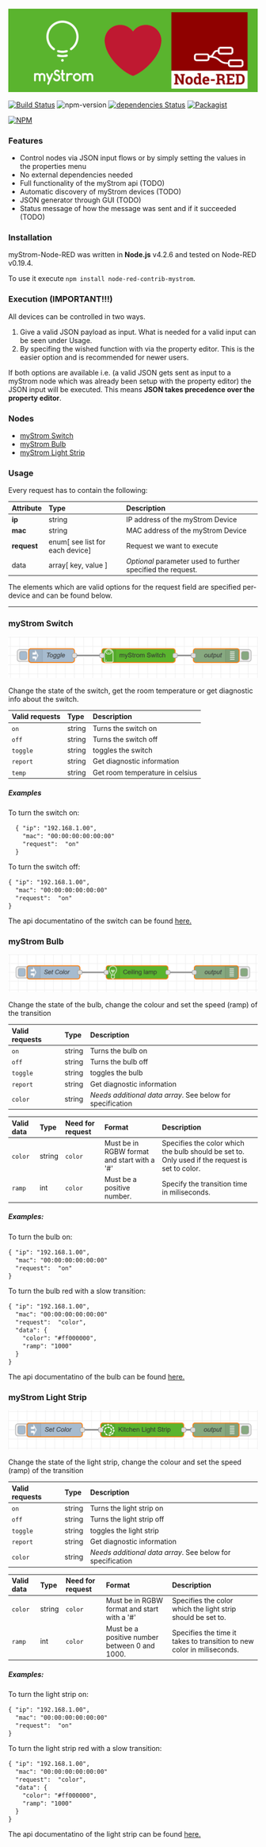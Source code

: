 ![logo](misc/logo.jpg)

[![Build Status](https://travis-ci.org/myStrom/node-red-contrib-mystrom.svg?branch=master)](https://travis-ci.org/myStrom/node-red-contrib-mystrom) ![npm-version](https://badge.fury.io/js/node-red-contrib-mystrom.svg) [![dependencies Status](https://david-dm.org/myStrom/node-red-contrib-mystrom/status.svg)](https://david-dm.org/myStrom/node-red-contrib-mystrom) [![Packagist](https://img.shields.io/packagist/l/doctrine/orm.svg)](https://github.com/myStrom/node-red-contrib-mystrom/blob/master/LICENSE)


[![NPM](https://nodei.co/npm/node-red-contrib-mystrom.png?compact=true)](https://nodei.co/npm/node-red-contrib-mystrom/)
### Features
- Control nodes via JSON input flows or by simply setting the values in the properties menu
- No external dependencies needed
- Full functionality of the myStrom api (TODO)
- Automatic discovery of myStrom devices (TODO)
- JSON generator through GUI (TODO)
- Status message of how the message was sent and if it succeeded (TODO)


### Installation
myStrom-Node-RED was written in **Node.js** v4.2.6 and tested on Node-RED v0.19.4.

To use it execute `npm install node-red-contrib-mystrom`.

### Execution (IMPORTANT!!!)
All devices can be controlled in two ways.

  1. Give a valid JSON payload as input. What is needed for a valid input can be seen under Usage.
  2. By specifing the wished function with via the property editor. This is the easier option and is recommended for newer users.

If both options are available i.e. (a valid JSON gets sent as input to a myStrom node which was already been setup with the property editor) the JSON input will be executed. This means **JSON takes precedence over the property editor**.

### Nodes

- [myStrom Switch](#mystrom-switch)
- [myStrom Bulb](#mystrom-bulb)
- [myStrom Light Strip](#mystrom-light-strip)



### Usage
Every request has to contain the following:


| Attribute | Type     | Description |
| :------------- | :------------- |:------------- |
| **ip**      | string       | IP address of the myStrom Device      |
| **mac**      | string       | MAC address of the myStrom Device      |
| **request**  |  enum[ see list for each device] | Request we want to execute  |
| data   | array[ key, value ]  | *Optional* parameter used to further specified the request. |

The elements which are valid options for the request field are specified per-device and can be found below.

---

### myStrom Switch

![](misc/preview-switch.png)

Change the state of the switch, get the room temperature or get diagnostic info about the switch.

| Valid requests | Type    | Description|
| :------------- | :------------- |:------------- |
| `on`       | string       | Turns the switch on |
| `off`   | string  | Turns the switch off  |
| `toggle`   | string  | toggles the switch  |
| `report`   | string  | Get diagnostic information  |
| `temp`   | string  | Get room temperature in celsius |

##### Examples
To turn the switch on:

      { "ip": "192.168.1.00",
        "mac": "00:00:00:00:00:00"
        "request":  "on"
      }

To turn the switch off:

    { "ip": "192.168.1.00",
      "mac": "00:00:00:00:00:00"
      "request":  "on"
    }

The api documentatino of the switch can be found [here.](https://mystrom.ch/wp-content/uploads/REST_API_WSE.txt "myStrom Switch documentation")



### myStrom Bulb

![](misc/preview-bulb.png)

Change the state of the bulb, change the colour and set the speed (ramp) of the transition


| Valid requests | Type    | Description|
| :------------- | :------------- |:------------- |
| `on`       | string       | Turns the bulb on |
| `off`   | string  | Turns the bulb off  |
| `toggle`   | string  | toggles the bulb  |
| `report`   | string  | Get diagnostic information  |
| `color`   | string  | *Needs additional data array*. See below for specification|


| Valid data | Type    | Need for request | Format| Description|
| :------------- | :------------- |:------------- |:------------- |:------------- |
| `color`       | string       | `color`|Must be in RGBW format and start with a '#' |Specifies the color which the bulb should be set to. Only used if the request is set to color. |
| `ramp`   | int  | `color` | Must be a positive number. |Specify the transition time in miliseconds.|

##### Examples:
To turn the bulb on:

    { "ip": "192.168.1.00",
      "mac": "00:00:00:00:00:00"
      "request":  "on"
    }

To turn the bulb red with a slow transition:

    { "ip": "192.168.1.00",
      "mac": "00:00:00:00:00:00"
      "request":  "color",
      "data": {
        "color": "#ff000000",
        "ramp": "1000"
      }
    }

The api documentatino of the bulb can be found [here.](https://mystrom.ch/wp-content/uploads/REST_API_WRB-2.txt "myStrom Bulb")



### myStrom Light Strip

![](misc/preview-strip.png)

Change the state of the light strip, change the colour and set the speed (ramp) of the transition


| Valid requests | Type    | Description|
| :------------- | :------------- |:------------- |
| `on`       | string       | Turns the light strip on |
| `off`   | string  | Turns the light strip off  |
| `toggle`   | string  | toggles the light strip  |
| `report`   | string  | Get diagnostic information  |
| `color`   | string  | *Needs additional data array*. See below for specification|


| Valid data | Type    | Need for request | Format| Description|
| :------------- | :------------- |:------------- |:------------- |:------------- |
| `color`       | string       | `color` |Must be in RGBW format and start with a '#' |Specifies the color which the light strip should be set to. |
| `ramp`   | int  | `color` | Must be a positive number between 0 and 1000. |Specifies the time it takes to transition to new color in miliseconds.|

##### Examples:
To turn the light strip on:

    { "ip": "192.168.1.00",
      "mac": "00:00:00:00:00:00"
      "request":  "on"
    }

To turn the light strip red with a slow transition:

    { "ip": "192.168.1.00",
      "mac": "00:00:00:00:00:00"
      "request":  "color",
      "data": {
        "color": "#ff000000",
        "ramp": "1000"
      }
    }

The api documentatino of the light strip can be found [here.](https://mystrom.ch/wp-content/uploads/REST_API_WRS-1.txtt "myStrom light strip")
